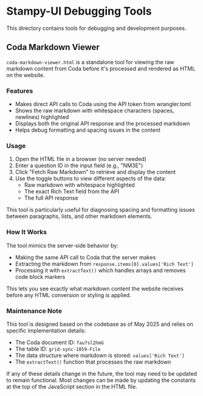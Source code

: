 # Stampy-UI Debugging Tools

This directory contains tools for debugging and development purposes.

## Coda Markdown Viewer

`coda-markdown-viewer.html` is a standalone tool for viewing the raw markdown content from Coda before it's processed and rendered as HTML on the website.

### Features

- Makes direct API calls to Coda using the API token from wrangler.toml
- Shows the raw markdown with whitespace characters (spaces, newlines) highlighted
- Displays both the original API response and the processed markdown
- Helps debug formatting and spacing issues in the content

### Usage

1. Open the HTML file in a browser (no server needed)
2. Enter a question ID in the input field (e.g., "NM3E")
3. Click "Fetch Raw Markdown" to retrieve and display the content
4. Use the toggle buttons to view different aspects of the data:
   - Raw markdown with whitespace highlighted
   - The exact Rich Text field from the API
   - The full API response

This tool is particularly useful for diagnosing spacing and formatting issues between paragraphs, lists, and other markdown elements.

### How It Works

The tool mimics the server-side behavior by:

- Making the same API call to Coda that the server makes
- Extracting the markdown from `response.items[0].values['Rich Text']`
- Processing it with `extractText()` which handles arrays and removes code block markers

This lets you see exactly what markdown content the website receives before any HTML conversion or styling is applied.

### Maintenance Note

This tool is designed based on the codebase as of May 2025 and relies on specific implementation details:

- The Coda document ID: `fau7sl2hmG`
- The table ID: `grid-sync-1059-File`
- The data structure where markdown is stored: `values['Rich Text']`
- The `extractText()` function that processes the raw markdown

If any of these details change in the future, the tool may need to be updated to remain functional. Most changes can be made by updating the constants at the top of the JavaScript section in the HTML file.
